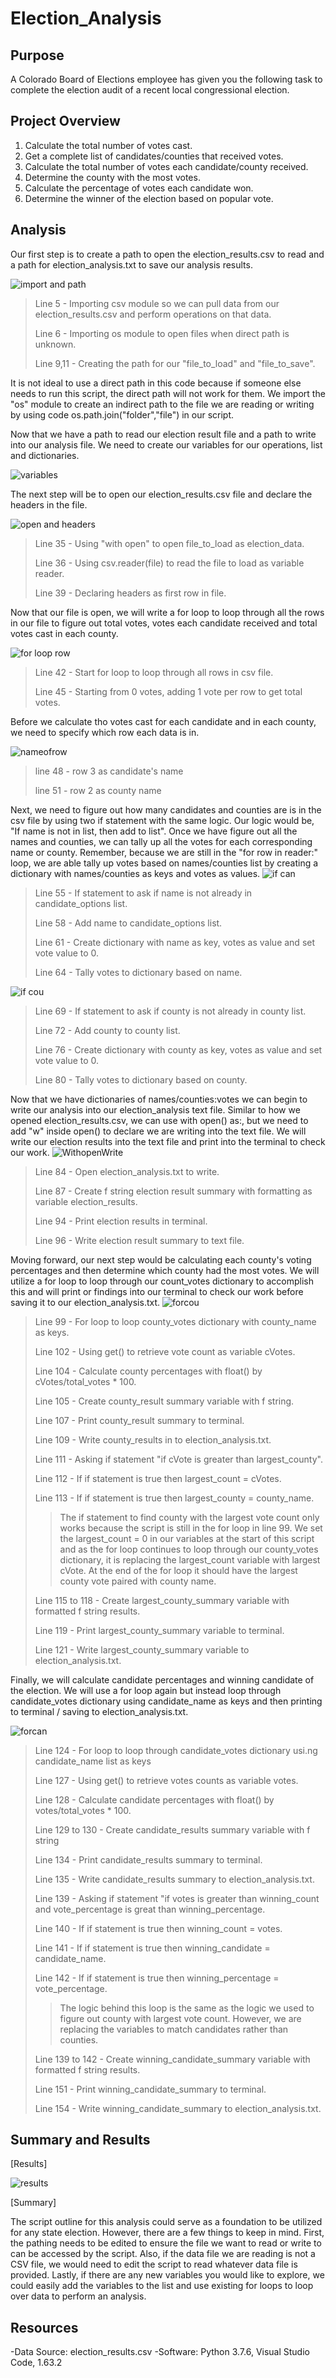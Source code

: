 # **Election_Analysis**

## **Purpose**
A Colorado Board of Elections employee has given you the following task to complete the election audit of a recent local congressional election.

## **Project Overview**
1. Calculate the total number of votes cast.
2. Get a complete list of candidates/counties that received votes.
3. Calculate the total number of votes each candidate/county received.
4. Determine the county with the most votes.
5. Calculate the percentage of votes each candidate won.
6. Determine the winner of the election based on popular vote.

## **Analysis**

Our first step is to create a path to open the election_results.csv to read and a path for election_analysis.txt to save our analysis results.

![import and path](https://github.com/QQrex/Election_Analysis/blob/main/Resources/import%20and%20paths.PNG)
>Line 5 - Importing csv module so we can pull data from our election_results.csv and perform operations on that data.
>
>Line 6 - Importing os module to open files when direct path is unknown.
>
>Line 9,11 - Creating the path for our "file_to_load" and "file_to_save".

It is not ideal to use a direct path in this code because if someone else needs to run this script, the direct path will not work for them. We import the "os" module to create an indirect path to the file we are reading or writing by using code os.path.join("folder","file") in our script.


Now that we have a path to read our election result file and a path to write into our analysis file. We need to create our variables for our operations, list and dictionaries.

![variables](https://github.com/QQrex/Election_Analysis/blob/main/Resources/counter%20list%20dic.PNG)

The next step will be to open our election_results.csv file and declare the headers in the file.

![open and headers](https://github.com/QQrex/Election_Analysis/blob/main/Resources/With%20open%20and%20headers.PNG)
>Line 35 - Using "with open" to open file_to_load as election_data.
>
>Line 36 - Using csv.reader(file) to read the file to load as variable reader.
>
>Line 39 - Declaring headers as first row in file.

Now that our file is open, we will write a for loop to loop through all the rows in our file to figure out total votes, votes each candidate received and total votes cast in each county.

![for loop row](https://github.com/QQrex/Election_Analysis/blob/main/Resources/for%20row%20in%20reader.PNG)
>Line 42 - Start for loop to loop through all rows in csv file.
>
>Line 45 - Starting from 0 votes, adding 1 vote per row to get total votes.

Before we calculate tho votes cast for each candidate and in each county, we need to specify which row each data is in.

![nameofrow](https://github.com/QQrex/Election_Analysis/blob/main/Resources/name%20of%20rows.PNG)
>line 48 - row 3 as candidate's name
>
>line 51 - row 2 as county name

Next, we need to figure out how many candidates and counties are is in the csv file by using two if statement with the same logic. Our logic would be, "If name is not in list, then add to list". Once we have figure out all the names and counties, we can tally up all the votes for each corresponding name or county. Remember, because we are still in the "for row in reader:" loop, we are able tally up votes based on names/counties list by creating a dictionary with names/counties as keys and votes as values.
![if can](https://github.com/QQrex/Election_Analysis/blob/main/Resources/if%20for%20can.PNG)
>Line 55 - If statement to ask if name is not already in candidate_options list.
>
>Line 58 - Add name to candidate_options list.
>
>Line 61 - Create dictionary with name as key, votes as value and set vote value to 0.
>
>Line 64 - Tally votes to dictionary based on name.
>

![if cou](https://github.com/QQrex/Election_Analysis/blob/main/Resources/if%20for%20cou.PNG)
>Line 69 - If statement to ask if county is not already in county list.
>
>Line 72 - Add county to county list.
>
>Line 76 - Create dictionary with county as key, votes as value and set vote value to 0.
>
>Line 80 - Tally votes to dictionary based on county.

Now that we have dictionaries of names/counties:votes we can begin to write our analysis into our election_analysis text file. Similar to how we opened election_results.csv, we can use with open() as:, but we need to add "w" inside open() to declare we are writing into the text file. We will write our election results into the text file and print into the terminal to check our work.
![WithopenWrite](https://github.com/QQrex/Election_Analysis/blob/main/Resources/With%20open%20write%20and%20print%20election.PNG)
>Line 84 - Open election_analysis.txt to write.
>
>Line 87 - Create f string election result summary with formatting as variable election_results.
>
>Line 94 - Print election results in terminal.
>
>Line 96 - Write election result summary to text file.


Moving forward, our next step would be calculating each county's voting percentages and then determine which county had the most votes. We will utilize a for loop to loop through our count_votes dictionary to accomplish this and will print or findings into our terminal to check our work before saving it to our election_analysis.txt.
![forcou](https://github.com/QQrex/Election_Analysis/blob/main/Resources/For%20county.PNG)
>Line 99 - For loop to loop county_votes dictionary with county_name as keys.
>
>Line 102 - Using get() to retrieve vote count as variable cVotes.
>
>Line 104 - Calculate county percentages with float() by cVotes/total_votes * 100.
>
>Line 105 - Create county_result summary variable with f string.
>
>Line 107 - Print county_result summary to terminal.
>
>Line 109 - Write county_results in to election_analysis.txt.
>
>Line 111 - Asking if statement "if cVote is greater than largest_county".
>
>Line 112 - If if statement is true then largest_count = cVotes.
>
>Line 113 - If if statement is true then largest_county = county_name.
>>
>>The if statement to find county with the largest vote count only works because the script is still in the for loop in line 99. We set the largest_count = 0 in our variables at the start of this script and as the for loop continues to loop through our county_votes dictionary, it is replacing the largest_count variable with largest cVote. At the end of the for loop it should have the largest county vote paired with county name.
>
>Line 115 to 118 - Create largest_county_summary variable with formatted f string results.
>
>Line 119 - Print largest_county_summary variable to terminal.
>
>Line 121 - Write largest_county_summary variable to election_analysis.txt.
>

Finally, we will calculate candidate percentages and winning candidate of the election. We will use a for loop again but instead loop through candidate_votes dictionary using candidate_name as keys and then printing to terminal / saving to election_analysis.txt.

![forcan](https://github.com/QQrex/Election_Analysis/blob/main/Resources/for%20can.PNG)
>Line 124 - For loop to loop through candidate_votes dictionary usi.ng candidate_name list as keys
>
>Line 127 - Using get() to retrieve votes counts as variable votes.
>
>Line 128 - Calculate candidate percentages with float() by votes/total_votes * 100.
>
>Line 129 to 130 - Create candidate_results summary variable with f string
>
>Line 134 - Print candidate_results summary to terminal.
>
>Line 135 - Write candidate_results summary to election_analysis.txt.
>
>Line 139 - Asking if statement "if votes is greater than winning_count and vote_percentage is great than winning_percentage.
>
>Line 140 - If if statement is true then winning_count = votes.
>
>Line 141 - If if statement is true then winning_candidate = candidate_name.
>
>Line 142 - If if statement is true then winning_percentage = vote_percentage.
>
>>The logic behind this loop is the same as the logic we used to figure out county with largest vote count. However, we are replacing the variables to match candidates rather than counties.
>
>Line 139 to 142 - Create winning_candidate_summary variable with formatted f string results.
>
>Line 151 - Print winning_candidate_summary to terminal.
>
>Line 154 - Write winning_candidate_summary to election_analysis.txt.
>

## Summary and Results

[Results]

![results](https://github.com/QQrex/Election_Analysis/blob/main/Resources/Terminal%20results.PNG)

[Summary]

The script outline for this analysis could serve as a foundation to be utilized for any state election. However, there are a few things to keep in mind. First, the pathing needs to be edited to ensure the file we want to read or write to can be accessed by the script. Also, if the data file we are reading is not a CSV file, we would need to edit the script to read whatever data file is provided. Lastly, if there are any new variables you would like to explore, we could easily add the variables to the list and use existing for loops to loop over data to perform an analysis.
    
## **Resources**
-Data Source: election_results.csv
-Software: Python 3.7.6, Visual Studio Code, 1.63.2
